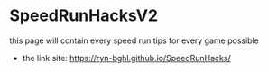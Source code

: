 # SpeedRunHacksV2
this page will contain every speed run tips for every game possible

- the link site: https://ryn-bghl.github.io/SpeedRunHacks/
